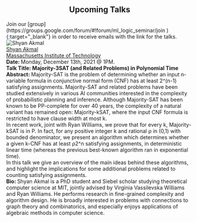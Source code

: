<h2 style="text-align:center"> Upcoming Talks </h2>
Join our [group](https://groups.google.com/forum/#!forum/ml_logic_seminar/join 
){:target="_blank"} in order to receive emails with the link for the talks.

<div class="talks">
    <!-- Shyan -->
  <div class="talk" id="shyan">
    <div class="speakerInfo"> 
                <img alt="Shyan Akmal" src="{{site.baseurl}}/assets/img/shyan.jpg">
      <br>
      <a href="https://www.shyanakmal.com/" target="_blank">Shyan Akmal</a> 
      <br>
      <a href="https://web.mit.edu/" target="_blank">Massachusetts Institute of Technology</a>
    </div>
    <div class="talkInfo"> 
      <strong> Date: </strong> Monday, December 13th, 2021 @ 1PM.
      <br>
      <strong> Talk Title:  Majority-3SAT (and Related Problems) in Polynomial Time </strong>
      <br>
      <strong> Abstract: </strong> Majority-SAT is the problem of determining whether an input n-variable formula in conjunctive normal form (CNF) has at least 2^(n-1) satisfying assignments. Majority-SAT and related problems have been studied extensively in various AI communities interested in the complexity of probabilistic planning and inference. Although Majority-SAT has been known to be PP-complete for over 40 years, the complexity of a natural variant has remained open: Majority-kSAT, where the input CNF formula is restricted to have clause width at most k.
      <br>
      In recent work, joint with Ryan Williams, we prove that for every k, Majority-kSAT is in P. In fact, for any positive integer k and rational ρ in (0,1) with bounded denominator, we present an algorithm which determines whether a given k-CNF has at least ρ2^n satisfying assignments, in deterministic linear time (whereas the previous best-known algorithm ran in exponential time). 
      <br>
      In this talk we give an overview of the main ideas behind these algorithms, and highlight the implications for some additional problems related to counting satisfying assignments. 
      <br>
      <strong> Bio: </strong> Shyan Akmal is a PhD student and Siebel scholar studying theoretical computer science at MIT, jointly advised by Virginia Vassilevska Williams and Ryan Williams. He performs research in fine-grained complexity and algorithm design. He is broadly interested in problems with connections to graph theory and combinatorics, and especially enjoys applications of algebraic methods in computer science.
    </div>
  </div>
</div>
